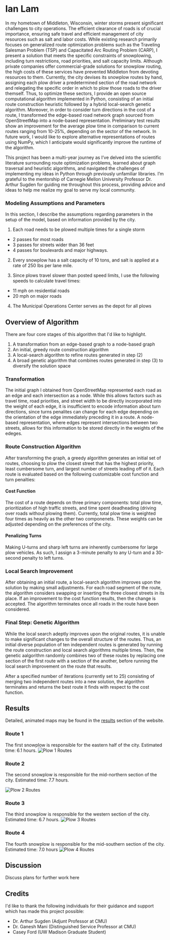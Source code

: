 <!-- Navigation Bar
<nav>
  <a href="results"> Results</a>
</nav> -->

# Ian Lam

In my hometown of Middleton, Wisconsin, winter storms present significant challenges to city operations. The efficient clearance of roads is of crucial importance, ensuring safe travel and efficient management of city resources such as salt and labor costs. While existing research primarily focuses on generalized route optimization problems such as the Traveling Salesman Problem (TSP) and Capacitated Arc Routing Problem (CARP), I present a solution that meets the specific constraints of snowplowing, including turn restrictions, road priorities, and salt capacity limits. Although private companies offer commercial-grade solutions for snowplow routing, the high costs of these services have prevented Middleton from devoting resources to them. Currently, the city devises its snowplow routes by hand, assigning each plow driver a predetermined section of the road network and relegating the specific order in which to plow those roads to the driver themself. Thus, to optimize these sectors, I provide an open source computational algorithm implemented in Python, consisting of an initial route construction heuristic followed by a hybrid local-search genetic algorithm. Moreover, in order to consider turn directions in the cost of a route, I transformed the edge-based road network graph sourced from OpenStreetMap into a node-based representation. Preliminary test results show an improvement for the average plow time in comparison to current routes ranging from 10-25%, depending on the sector of the network. In future work, I would like to explore alternative representations of routes using NumPy, which I anticipate would significantly improve the runtime of the algorithm.

This project has been a multi-year journey as I’ve delved into the scientific literature surrounding route optimization problems, learned about graph traversal and heuristic algorithms, and navigated the challenges of implementing my ideas in Python through previously unfamiliar libraries. I’m grateful to the mentorship of Carnegie Mellon University Professor Dr. Arthur Sugden for guiding me throughout this process, providing advice and ideas to help me realize my goal to serve my local community.

### Modeling Assumptions and Parameters

In this section, I describe the assumptions regarding parameters in the setup of the model, based on information provided by the city.

1. Each road needs to be plowed multiple times for a single storm

  - 2 passes for most roads
  - 3 passes for streets wider than 36 feet
  - 4 passes for boulevards and major highways.

2. Every snowplow has a salt capacity of 10 tons, and salt is applied at a rate of 250 lbs per lane mile.

3. Since plows travel slower than posted speed limits, I use the following speeds to calculate travel times:

  - 11 mph on residential roads
  - 20 mph on major roads

4. The Municipal Operations Center serves as the depot for all plows

## Overview of Algorithm

There are four core stages of this algorithm that I'd like to highlight.

1. A transformation from an edge-based graph to a node-based graph
2. An initial, greedy route construction algorithm
3. A local-search algorithm to refine routes generated in step (2)
4. A broad genetic algorithm that combines routes generated in step (3) to diversify the solution space

### Transformation

The initial graph I obtained from OpenStreetMap represented each road as an edge and each intersection as a node. While this allows factors such as travel time, road priorities, and street width to be directly incorporated into the weight of each edge, it is insufficient to encode information about turn directions, since turns penalites can change for each edge depending on the orientation of the edge immediately preceding it in a route. A node-based representation, where edges represent intersections between two streets, allows for this information to be stored directly in the weights of the edeges.

### Route Construction Algorithm

After transforming the graph, a greedy algorithm generates an initial set of routes, choosing to plow the closest street that has the highest priority, least cumbersome turn, and largest number of streets leading off of it. Each route is evaluated based on the following customizable cost function and turn penalties:

#### Cost Function

The cost of a route depends on three primary components: total plow time, prioritization of high traffic streets, and time spent deadheading (driving over roads without plowing them). Currently, total plow time is weighted four times as heavily as the other two componenets. These weights can be adjusted depending on the preferences of the city.

#### Penalizing Turns

Making U-turns and sharp left turns are inherently cumbersome for large plow vehicles. As such, I assign a 3-minute penalty to any U-turn and a 30-second penalty to left turns.

### Local Search Improvement

After obtaining an initial route, a local-search algorithm improves upon the solution by making small adjustments. For each road segment of the route, the algorithm considers swapping or inserting the three closest streets in its place. If an improvement to the cost function results, then the change is accepted. The algorithm terminates once all roads in the route have been considered.

### Final Step: Genetic Algorithm

While the local search adeptly improves upon the original routes, it is unable to make significant changes to the overall structure of the routes. Thus, an initial diverse population of ten independent routes is generated by running the route construction and local search algorithms multiple times. Then, the genetic aalgorithm randomly combines two of these routes by replacing one section of the first route with a section of the another, before running the local search improvement on the route that results.

After a specified number of iterations (currently set to 25) consisting of merging two independent routes into a new solution, the algorithm terminates and returns the best route it finds with respect to the cost function.

## Results

Detailed, animated maps may be found in the [results](https://ian1528.github.io/snowplow-results-website/results/) section of the website.

### Route 1

The first snowplow is responsible for the eastern half of the city. Estimated time: 6.1 hours.
![Plow 1 Routes](/assets/img/blue_routes.png)

### Route 2

The second snowplow is responsible for the mid-northern section of the city. Estimated time: 7.7 hours.

![Plow 2 Routes](/assets/img/orange_routes.png)

### Route 3

The third snowplow is responsible for the western section of the city. Estimated time: 6.7 hours.
![Plow 3 Routes](/assets/img/red_routes.png)

### Route 4

The fourth snowplow is responsible for the mid-southern section of the city. Estimated time: 7.0 hours
![Plow 4 Routes](/assets/img/green_routes.png)


## Discussion

Discuss plans for further work here

## Credits

I'd like to thank the following individuals for their guidance and support which has made this project possible:

- Dr. Arthur Sugden (Adjunt Professor at CMU)
- Dr. Ganesh Mani (Distinguished Service Professor at CMU)
- Casey Ford (UW Madison Graduate Student)
